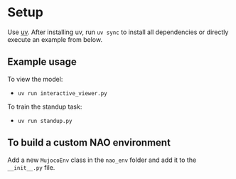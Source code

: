 # Setup

Use [uv](https://docs.astral.sh/uv/).
After installing uv, run `uv sync` to install all dependencies or directly execute an example from below.

## Example usage

To view the model:

- `uv run interactive_viewer.py`

To train the standup task:

- `uv run standup.py`

## To build a custom NAO environment

Add a new `MujocoEnv` class in the `nao_env` folder and add it to the `__init__.py` file.
